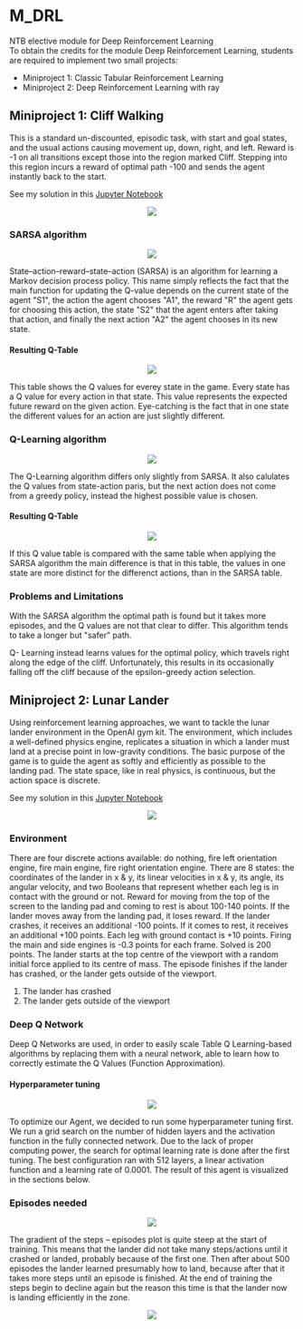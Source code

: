# M_DRL
NTB elective module for Deep Reinforcement Learning<br>
To obtain the credits for the module Deep Reinforcement Learning, students are required to implement two small projects:
- Miniproject 1: Classic Tabular Reinforcement Learning
- Miniproject 2: Deep Reinforcement Learning with ray

## Miniproject 1: Cliff Walking
This is a standard un-discounted, episodic task, with start and goal states, and the usual actions causing
movement up, down, right, and left. Reward is -1 on all transitions except those into the region marked
Cliff. Stepping into this region incurs a reward of optimal path -100 and sends the agent instantly back to
the start.

See my solution in this [Jupyter Notebook](https://github.com/alkolhar/M_DRL/blob/main/MiniProject-Cliff_Walking.ipynb)

<p align="center">
  <img src='https://github.com/alkolhar/M_DRL/blob/main/images/cliff_walking.png?raw=true' />
</p>

### SARSA algorithm
<p align="center">
  <img src='https://github.com/alkolhar/M_DRL/blob/main/images/sarsa-algorithm.png?raw=true' />
</p>
State–action–reward–state–action (SARSA) is an algorithm for learning a Markov decision process policy.
This name simply reflects the fact that the main function for updating the Q-value depends on the current state of the
agent "S1", the action the agent chooses "A1", the reward "R" the agent gets for choosing this action, the state "S2"
that the agent enters after taking that action, and finally the next action "A2" the agent chooses in its new state. 

#### Resulting Q-Table
<p align="center">
  <img src='https://github.com/alkolhar/M_DRL/blob/main/images/q-table-sarsa.png?raw=true' />
</p>
This table shows the Q values for everey state in the game. Every state has a Q value for every action in 
that state. This value represents the expected future reward on the given action. Eye-catching is the fact
that in one state the different values for an action are just slightly different.

### Q-Learning algorithm
<p align="center">
  <img src='https://github.com/alkolhar/M_DRL/blob/main/images/q-algorithm.png?raw=true' />
</p>
The Q-Learning algorithm differs only slightly from SARSA. It also calulates the Q values from state-action paris,
but the next action does not come from a greedy policy, instead the highest possible value is chosen.

#### Resulting Q-Table
<p align="center">
  <img src='https://github.com/alkolhar/M_DRL/blob/main/images/q-table-q_learning.png?raw=true' />
</p>
If this Q value table is compared with the same table when applying the SARSA algorithm the main difference
is that in this table, the values in one state are more distinct for the differenct actions, than in the
SARSA table.

### Problems and Limitations
With the SARSA algorithm the optimal path is found but it takes more episodes, and the Q values are not that 
clear to differ. This algorithm tends to take a longer but "safer" path.

Q- Learning instead learns values for the optimal policy, which travels right along the edge of the cliff.
Unfortunately, this results in its occasionally falling off the cliff because of the epsilon-greedy action
selection.

## Miniproject 2: Lunar Lander
Using reinforcement learning approaches, we want to tackle the lunar lander environment in the OpenAI gym kit.
The environment, which includes a well-defined physics engine, replicates a situation in which a lander must land at a precise point in low-gravity conditions.
The basic purpose of the game is to guide the agent as softly and efficiently as possible to the landing pad. The state space, like in real physics, is continuous, but the action space is discrete.

See my solution in this [Jupyter Notebook](https://github.com/alkolhar/M_DRL/blob/main/MiniProject-LunarLander.ipynb)<br>
<p align="center">
  <img src='https://github.com/alkolhar/M_DRL/blob/main/images/before-training.gif?raw=true' />
</p>

### Environment
There are four discrete actions available: do nothing, fire left orientation engine, fire main engine, fire right orientation engine. There are 8 states: the coordinates of the lander in x & y, its linear velocities in x & y, its angle, its angular velocity, and two Booleans that represent whether each leg is in contact with the ground or not.
Reward for moving from the top of the screen to the landing pad and coming to rest is about 100-140 points. If the lander moves away from the landing pad, it loses reward. If the lander crashes, it receives an additional -100 points. If it comes to rest, it receives an additional +100 points. Each leg with ground contact is +10 points. Firing the main and side engines is -0.3 points for each frame. Solved is 200 points. The lander starts at the top centre of the viewport with a random initial force applied to its centre of mass.
The episode finishes if the lander has crashed, or the lander gets outside of the viewport.
1.	The lander has crashed
2.	The lander gets outside of the viewport

### Deep Q Network
Deep Q Networks are used, in order to easily scale Table Q Learning-based algorithms by replacing them with a neural network, able to learn how to correctly estimate the Q Values (Function Approximation).

#### Hyperparameter tuning
<p align="center">
  <img src='https://github.com/alkolhar/M_DRL/blob/main/images/hyperparameter-tuning.png?raw=true' />
</p>
To optimize our Agent, we decided to run some hyperparameter tuning first. We run a grid search on the number of hidden layers and the activation function in the fully connected network.
Due to the lack of proper computing power, the search for optimal learning rate is done after the first tuning.
The best configuration ran with 512 layers, a linear activation function and a learning rate of 0.0001. The result of this agent is visualized in the sections below.

### Episodes needed
<p align="center">
  <img src='https://github.com/alkolhar/M_DRL/blob/main/images/episodes.png?raw=true' />
</p>
The gradient of the steps – episodes plot is quite steep at the start of training.
This means that the lander did not take many steps/actions until it crashed or landed, probably because of the first one. Then after about 500 episodes the lander learned presumably how to land, because after that it takes more steps until an episode is finished.
At the end of training the steps begin to decline again but the reason this time is that the lander now is landing efficiently in the zone.<br>
<p align="center">
  <img src='https://github.com/alkolhar/M_DRL/blob/main/images/after-training.gif?raw=true' />
</p>


